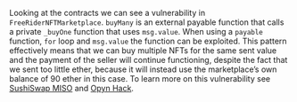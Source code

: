 Looking at the contracts we can see a vulnerability in `FreeRiderNFTMarketplace`. `buyMany` is an external payable function that calls a private `_buyOne` function that uses `msg.value`. When using a `payable` function, `for` loop and `msg.value` the function can be exploited. This pattern effectively means that we can buy multiple NFTs for the same sent value and the payment of the seller will continue functioning, despite the fact that we sent too little ether, because it will instead use the marketplace’s own balance of 90 ether in this case. To learn more on this vulnerability see [SushiSwap MISO](https://www.paradigm.xyz/2021/08/two-rights-might-make-a-wrong) and [Opyn Hack](https://peckshield.medium.com/opyn-hacks-root-cause-analysis-c65f3fe249db).
